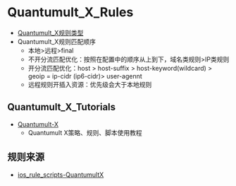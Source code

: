 # Quantumult_X_Rules
- [Quantumult_X规则类型](https://github.com/LaolunsiG/XiaoE_PCR/blob/main/rules/Quantumult_X/Quantumult_X%E8%A7%84%E5%88%99%E7%B1%BB%E5%9E%8B.md)
- Quantumult_X规则匹配顺序
  - 本地>远程>final
  - 不开分流匹配优化：按照在配置中的顺序从上到下，域名类规则>IP类规则
  - 开分流匹配优化：host > host-suffix > host-keyword(wildcard) > geoip = ip-cidr (ip6-cidr)> user-agennt
  - 远程规则开插入资源：优先级会大于本地规则

## Quantumult_X_Tutorials
- [Quantumult-X](https://github.com/rencuijian/Quantumult-X)
  - Quantumult X策略、规则、脚本使用教程



## 规则来源
- [ios_rule_scripts-QuantumultX](https://github.com/blackmatrix7/ios_rule_script/tree/master/rule/QuantumultX)


